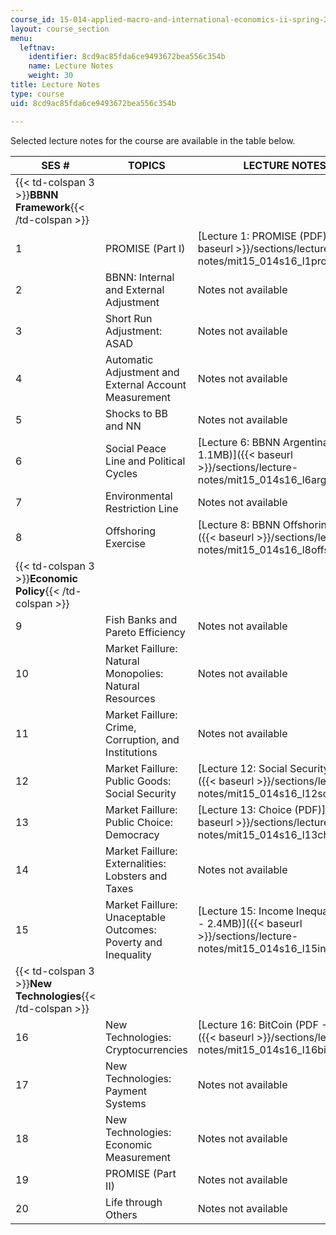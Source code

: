 ```yaml
---
course_id: 15-014-applied-macro-and-international-economics-ii-spring-2016
layout: course_section
menu:
  leftnav:
    identifier: 8cd9ac85fda6ce9493672bea556c354b
    name: Lecture Notes
    weight: 30
title: Lecture Notes
type: course
uid: 8cd9ac85fda6ce9493672bea556c354b

---
```


Selected lecture notes for the course are available in the table below.

| SES # | TOPICS | LECTURE NOTES |
| --- | --- | --- |
| {{< td-colspan 3 >}}**BBNN Framework**{{< /td-colspan >}} |||
| 1 | PROMISE (Part I) | [Lecture 1: PROMISE (PDF)]({{< baseurl >}}/sections/lecture-notes/mit15_014s16_l1promise) |
| 2 | BBNN: Internal and External Adjustment | Notes not available |
| 3 | Short Run Adjustment: ASAD | Notes not available |
| 4 | Automatic Adjustment and External Account Measurement | Notes not available |
| 5 | Shocks to BB and NN | Notes not available |
| 6 | Social Peace Line and Political Cycles | [Lecture 6: BBNN Argentina (PDF - 1.1MB)]({{< baseurl >}}/sections/lecture-notes/mit15_014s16_l6argentina) |
| 7 | Environmental Restriction Line | Notes not available |
| 8 | Offshoring Exercise | [Lecture 8: BBNN Offshoring (PDF)]({{< baseurl >}}/sections/lecture-notes/mit15_014s16_l8offshoring) |
| {{< td-colspan 3 >}}**Economic Policy**{{< /td-colspan >}} |||
| 9 | Fish Banks and Pareto Efficiency | Notes not available |
| 10 | Market Faillure: Natural Monopolies: Natural Resources | Notes not available |
| 11 | Market Faillure: Crime, Corruption, and Institutions | Notes not available |
| 12 | Market Faillure: Public Goods: Social Security | [Lecture 12: Social Security (PDF)]({{< baseurl >}}/sections/lecture-notes/mit15_014s16_l12socialsecu) |
| 13 | Market Faillure: Public Choice: Democracy | [Lecture 13: Choice (PDF)]({{< baseurl >}}/sections/lecture-notes/mit15_014s16_l13choice) |
| 14 | Market Faillure: Externalities: Lobsters and Taxes | Notes not available |
| 15 | Market Faillure: Unaceptable Outcomes: Poverty and Inequality | [Lecture 15: Income Inequality (PDF - 2.4MB)]({{< baseurl >}}/sections/lecture-notes/mit15_014s16_l15inequality) |
| {{< td-colspan 3 >}}**New Technologies**{{< /td-colspan >}} |||
| 16 | New Technologies: Cryptocurrencies | [Lecture 16: BitCoin (PDF - 2.8MB)]({{< baseurl >}}/sections/lecture-notes/mit15_014s16_l16bitcoin) |
| 17 | New Technologies: Payment Systems | Notes not available |
| 18 | New Technologies: Economic Measurement | Notes not available |
| 19 | PROMISE (Part II) | Notes not available |
| 20 | Life through Others | Notes not available